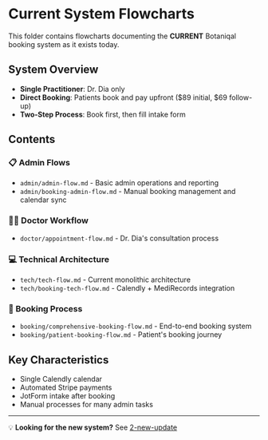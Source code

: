 # Current System Flowcharts

This folder contains flowcharts documenting the **CURRENT** Botaniqal booking system as it exists today.

## System Overview
- **Single Practitioner**: Dr. Dia only
- **Direct Booking**: Patients book and pay upfront ($89 initial, $69 follow-up)
- **Two-Step Process**: Book first, then fill intake form

## Contents

### 📋 Admin Flows
- `admin/admin-flow.md` - Basic admin operations and reporting
- `admin/booking-admin-flow.md` - Manual booking management and calendar sync

### 👨‍⚕️ Doctor Workflow  
- `doctor/appointment-flow.md` - Dr. Dia's consultation process

### 💻 Technical Architecture
- `tech/tech-flow.md` - Current monolithic architecture
- `tech/booking-tech-flow.md` - Calendly + MediRecords integration

### 📅 Booking Process
- `booking/comprehensive-booking-flow.md` - End-to-end booking system
- `booking/patient-booking-flow.md` - Patient's booking journey

## Key Characteristics
- Single Calendly calendar
- Automated Stripe payments
- JotForm intake after booking
- Manual processes for many admin tasks

---

💡 **Looking for the new system?** See [2-new-update](../2-new-update/)